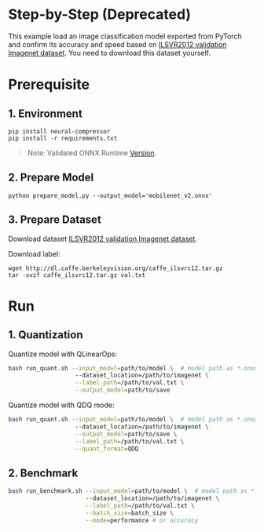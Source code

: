 # Step-by-Step (Deprecated)

This example load an image classification model exported from PyTorch and confirm its accuracy and speed based on [ILSVR2012 validation Imagenet dataset](http://www.image-net.org/challenges/LSVRC/2012/downloads). You need to download this dataset yourself.

# Prerequisite

## 1. Environment

```shell
pip install neural-compressor
pip install -r requirements.txt
```

> Note: Validated ONNX Runtime [Version](/docs/source/installation_guide.md#validated-software-environment).

## 2. Prepare Model

```shell
python prepare_model.py --output_model='mobilenet_v2.onnx'
```

## 3. Prepare Dataset

Download dataset [ILSVR2012 validation Imagenet dataset](http://www.image-net.org/challenges/LSVRC/2012/downloads).

Download label:

```shell
wget http://dl.caffe.berkeleyvision.org/caffe_ilsvrc12.tar.gz
tar -xvzf caffe_ilsvrc12.tar.gz val.txt
```

# Run

## 1. Quantization

Quantize model with QLinearOps:

```bash
bash run_quant.sh --input_model=path/to/model \  # model path as *.onnx
                   --dataset_location=/path/to/imagenet \
                   --label_path=/path/to/val.txt \
                   --output_model=path/to/save
```

Quantize model with QDQ mode:

```bash
bash run_quant.sh --input_model=path/to/model \  # model path as *.onnx
                   --dataset_location=/path/to/imagenet \
                   --output_model=path/to/save \
                   --label_path=/path/to/val.txt \
                   --quant_format=QDQ
```

## 2. Benchmark

```bash
bash run_benchmark.sh --input_model=path/to/model \  # model path as *.onnx
                      --dataset_location=/path/to/imagenet \
                      --label_path=/path/to/val.txt \
                      --batch_size=batch_size \
                      --mode=performance # or accuracy
```
